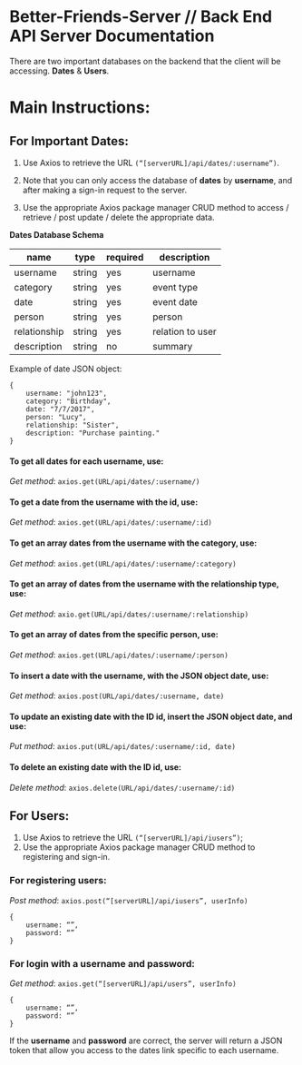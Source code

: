# Better-Friends-Server // Back End API Server Documentation 

There are two important databases on the backend that the client will be accessing. **Dates** & **Users**.

# Main Instructions: 

## For Important Dates:

1. Use Axios to retrieve the URL `(“[serverURL]/api/dates/:username”)`. 

2. Note that you can only access the database of **dates** by **username**, and after making a sign-in request to the server. 

3. Use the appropriate Axios package manager CRUD method to access / retrieve / post update / delete the appropriate data.

**Dates Database Schema** 

| **name**     | **type** | **required** |  **description** |
|--------------|----------|--------------|------------------|
|  username    |  string  |     yes      |     username     |
|  category    |  string  |     yes      |     event type   |
|  date        |  string  |     yes      |     event date   |
|  person      |  string  |     yes      |     person       |
|  relationship|  string  |     yes      |     relation to user |
|  description |  string  |     no       |     summary      |

Example of date JSON object:

```
{
	username: "john123",
    category: "Birthday",
	date: "7/7/2017",
	person: "Lucy",
 	relationship: "Sister",
	description: "Purchase painting."
}
```

#### To get all dates for each username, use: 


*Get method*: `axios.get(URL/api/dates/:username/)` 


#### To get a date from the username with the id, use: 


*Get method*: `axios.get(URL/api/dates/:username/:id)`


#### To get an array dates from the username with the category, use: 


*Get method*: `axios.get(URL/api/dates/:username/:category)`


#### To get an array of dates from the username with the relationship type, use: 


*Get method*: `axio.get(URL/api/dates/:username/:relationship)` 


#### To get an array of dates from the specific person, use: 


*Get method*: `axios.get(URL/api/dates/:username/:person)` 


#### To insert a date with the username, with the JSON object date, use: 


*Get method*: `axios.post(URL/api/dates/:username, date)`



#### To update an existing date with the ID id, insert the JSON object date, and use: 


*Put method*: `axios.put(URL/api/dates/:username/:id, date)` 


#### To delete an existing date with the ID id, use: 


*Delete method*:  `axios.delete(URL/api/dates/:username/:id)` 



## For Users: 

1. Use Axios to retrieve the URL `(“[serverURL]/api/iusers”)`;
2. Use the appropriate Axios package manager CRUD method to registering and sign-in. 

### For registering users: 

*Post method*: `axios.post(“[serverURL]/api/iusers”, userInfo)` 

```
{
	username: “”,
	password: “”
}
```

### For login with a username and password:

*Get method*: `axios.get(“[serverURL]/api/users”, userInfo)` 

```
{
	username: “”,
	password: “”
}
```

If the **username** and **password** are correct, the server will return a JSON token that allow you access to the dates link specific to each username. 


